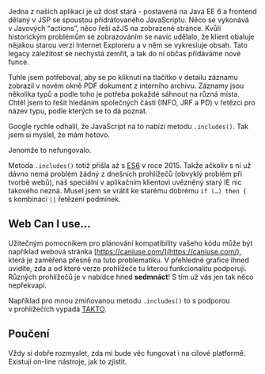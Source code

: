 Jedna z&nbsp;našich aplikací je už dost stará - postavená na Java EE&nbsp;6 a&nbsp;frontend dělaný v&nbsp;JSP se spoustou přidrátovaného JavaScriptu. Něco se vykonává v&nbsp;Javových “actions”, něco řeší ažJS na zobrazené stránce. Kvůli historickým problémům se zobrazováním se navíc udělalo, že klient obaluje nějakou starou verzi Internet Exploreru a&nbsp;v&nbsp;něm se vykresluje obsah. Tato legacy záležitost se nechystá zemřít, a&nbsp;tak do ní občas přidáváme nové funce.

Tuhle jsem potřeboval, aby se po kliknutí na tlačítko v&nbsp;detailu záznamu zobrazil v&nbsp;novém okně PDF dokument z&nbsp;interního archivu. Záznamy jsou několika typů a&nbsp;podle toho je potřeba pokaždé sáhnout na různá místa. Chtěl jsem to řešit hledáním společných částí (INFO, JRF a&nbsp;PD) v&nbsp;řetězci pro název typu, podle kterých se to dá poznat.

Google rychle odhalil, že JavaScript na to nabízí metodu `.includes()`. Tak jsem si myslel, že mám hotovo.

Jenomže to nefungovalo.

Metoda `.includes()` totiž přišla až s&nbsp;[ES6](https://www.w3schools.com/js/js_es6.asp) v&nbsp;roce 2015. Takže ačkoliv s&nbsp;ní už dávno nemá problém žádný z&nbsp;dnešních prohlížečů (obvyklý problém při tvorbě webů), náš speciální v&nbsp;aplikačním klientovi uvězněný starý IE nic takového nezná. Musel jsem se vrátit ke starému dobrému `if (…) then {` s&nbsp;kombinací `||` řetězení podmínek.

## Web Can I use…
Užitečným pomocníkem pro plánování kompatibility vašeho kódu může být například webová stránka [https://caniuse.com/](https://caniuse.com/), která je zaměřena přesně na tuto problematiku. V&nbsp;přehledné grafice ihned uvidíte, zda a&nbsp;od které verze prohlížeče tu kterou funkcionalitu podporují. Různých prohlížečů je v&nbsp;nabídce hned **sedmnáct**! S&nbsp;tím už vás jen tak něco nepřekvapí.

Například pro mnou zmiňovanou metodu `.includes()` to s&nbsp;podporou v&nbsp;prohlížečích vypadá [TAKTO](https://caniuse.com/?search=includes).

## Poučení
Vždy si dobře rozmyslet, zda mi bude věc fungovat i&nbsp;na cílové platformě. Existují on-line nástroje, jak to zjistit.
